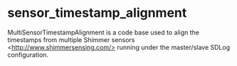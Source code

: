 sensor_timestamp_alignment
==========================

MultiSensorTimestampAlignment is a code base used to align the timestamps from multiple Shimmer sensors  &lt;http://www.shimmersensing.com/> running under the master/slave SDLog configuration.
